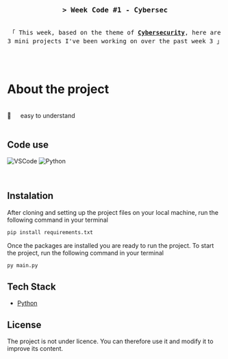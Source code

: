 <h3 align="center">
        <samp>&gt; Week Code <b>#1 - Cybersec</b>
        </samp>
</h3>


<p align="center">
  <samp>
    <br>
    「 This week, based on the theme of <b><a href="https://www.cisco.com/c/fr_fr/products/security/what-is-cybersecurity.html">Cybersecurity</a></b>, here are 3 mini projects I've been working on over the past week 3 」
    <br>
    <br>
  </samp>
</p>
<br />

<!-- About Section -->
 # About the project
 
<p>
<br/>
 📧 &emsp; easy to understand <br/><br/>

</p>

## Code use

![VSCode](https://img.shields.io/badge/Visual_Studio-0078d7?style=for-the-badge&logo=visual%20studio&logoColor=white)
![Python](https://img.shields.io/badge/python-3670A0?style=for-the-badge&logo=python&logoColor=ffdd54)

<br/>

## Instalation

After cloning and setting up the project files on your local machine, run the following command in your terminal

```bash
pip install requirements.txt
```

Once the packages are installed you are ready to run the project. To start the project, run the following command in your terminal

```bash
py main.py
```

## Tech Stack

- [Python](https://www.python.org/)

## License

The project is not under licence. You can therefore use it and modify it to improve its content.
